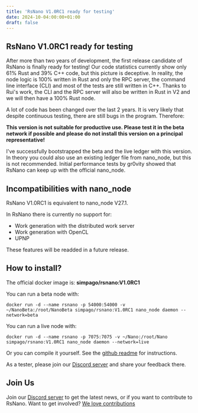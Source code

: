 ```yaml
---
title: 'RsNano V1.0RC1 ready for testing'
date: 2024-10-04:00:00+01:00
draft: false
---
```


## RsNano V1.0RC1 ready for testing

After more than two years of development, the first release candidate of RsNano is finally ready for testing! Our code statistics currently show only 61% Rust and 39% C++ code, but this picture is deceptive. In reality, the node logic is 100% written in Rust and only the RPC server, the command line interface (CLI) and most of the tests are still written in C++. Thanks to Rui's work, the CLI and the RPC server will also be written in Rust in V2 and we will then have a 100% Rust node.

A lot of code has been changed over the last 2 years. It is very likely that despite continuous testing, there are still bugs in the program. Therefore:

**This version is not suitable for productive use. Please test it in the beta network if possible and please do not install this version on a principal representative!**

I've successfully bootstrapped the beta and the live ledger with this version. In theory you could also use an existing ledger file from nano_node, but this is not recommended.
Initial performance tests by gr0vity showed that RsNano can keep up with the official nano_node.

## Incompatibilities with nano_node

RsNano V1.0RC1 is equivalent to nano_node V27.1.

In RsNano there is currently no support for:
- Work generation with the distributed work server
- Work generation with OpenCL
- UPNP

These features will be readded in a future release.

## How to install?

The official docker image is: **simpago/rsnano:V1.0RC1**

You can run a beta node with:

    docker run -d --name rsnano -p 54000:54000 -v ~/NanoBeta:/root/NanoBeta simpago/rsnano:V1.0RC1 nano_node daemon --network=beta

You can run a live node with:

    docker run -d --name rsnano -p 7075:7075 -v ~/Nano:/root/Nano simpago/rsnano:V1.0RC1 nano_node daemon --network=live

Or you can compile it yourself. See the [github readme](https://github.com/rsnano-node/rsnano-node) for instructions.

As a tester, please join our [Discord server](https://discord.gg/kBwvAyxEWE) and share your feedback there.


## Join Us

Join our [Discord server](https://discord.gg/kBwvAyxEWE) to get the latest news, or if you want to contribute to RsNano.
Want to get involved? [We love contributions](https://rsnano.com/#contribute)

